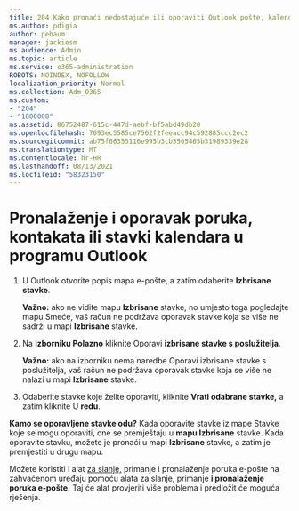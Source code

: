 ```yaml
---
title: 204 Kako pronaći nedostajuće ili oporaviti Outlook pošte, kalendara ili kontakata
ms.author: pdigia
author: pebaum
manager: jackiesm
ms.audience: Admin
ms.topic: article
ms.service: o365-administration
ROBOTS: NOINDEX, NOFOLLOW
localization_priority: Normal
ms.collection: Adm_O365
ms.custom:
- "204"
- "1800008"
ms.assetid: 86752487-615c-447d-aebf-bf5abd49db20
ms.openlocfilehash: 7693ec5585ce7562f2feeacc94c592885ccc2ec2
ms.sourcegitcommit: ab75f66355116e995b3cb5505465b31989339e28
ms.translationtype: MT
ms.contentlocale: hr-HR
ms.lasthandoff: 08/13/2021
ms.locfileid: "58323150"
---
```

# <a name="how-to-find-and-recover-missing-messages-contacts-or-calendar-items-in-outlook"></a>Pronalaženje i oporavak poruka, kontakata ili stavki kalendara u programu Outlook

1. U Outlook otvorite popis mapa e-pošte, a zatim odaberite **Izbrisane stavke**. 

    **Važno:** ako ne vidite mapu **Izbrisane** stavke,  no umjesto toga pogledajte mapu Smeće, vaš račun ne podržava oporavak stavke koja se više ne sadrži u mapi **Izbrisane** stavke.

2. Na **izborniku Polazno** kliknite Oporavi **izbrisane stavke s poslužitelja**. 

    **Važno:** ako na  izborniku nema naredbe Oporavi izbrisane stavke s poslužitelja, vaš račun ne podržava oporavak stavke koja se više ne nalazi u mapi **Izbrisane** stavke.

3. Odaberite stavke koje želite oporaviti, kliknite **Vrati odabrane stavke,** a zatim kliknite U **redu**.

**Kamo se oporavljene stavke odu?** Kada oporavite stavke iz mape Stavke koje se mogu oporaviti, one se premještaju u **mapu Izbrisane** stavke. Kada oporavite stavku, možete je pronaći u mapi **Izbrisane** stavke, a zatim je premjestiti u drugu mapu.

Možete koristiti i alat [za slanje,](https://aka.ms/SaRA-OutlookSendReceive) primanje i pronalaženje poruka e-pošte na zahvaćenom uređaju pomoću alata za slanje, primanje **i pronalaženje poruka e-pošte.** Taj će alat provjeriti više problema i predložit će moguća rješenja.
